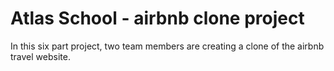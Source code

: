 # Atlas School - airbnb clone project
In this six part project, two team members are creating a clone of the airbnb travel website.  
